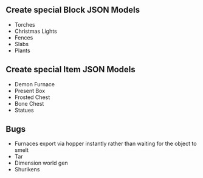 ## Create special Block JSON Models
* Torches
* Christmas Lights
* Fences
* Slabs
* Plants

## Create special Item JSON Models
* Demon Furnace
* Present Box
* Frosted Chest
* Bone Chest
* Statues

## Bugs
* Furnaces export via hopper instantly rather than waiting for the object to smelt
* Tar
* Dimension world gen
* Shurikens